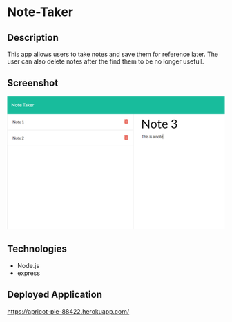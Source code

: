 # Note-Taker

## Description
This app allows users to take notes and save them for reference later. The user can also delete notes after the find them to be no longer usefull.

## Screenshot
![Screenshot](./assets/screenshots/NoteTaker.PNG)

## Technologies
* Node.js
* express

## Deployed Application
https://apricot-pie-88422.herokuapp.com/